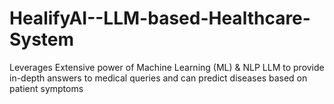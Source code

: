 # HealifyAI--LLM-based-Healthcare-System
Leverages Extensive power of Machine Learning (ML) &amp; NLP LLM to provide in-depth answers to medical queries and can predict diseases based on patient symptoms
